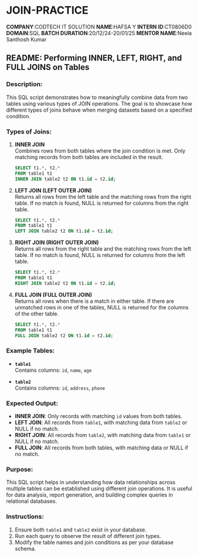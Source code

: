 # JOIN-PRACTICE
**COMPANY**:CODTECH IT SOLUTION
**NAME**:HAFSA Y
**INTERN ID**:CT0806D0
**DOMAIN**:SQL
**BATCH DURATION**:20/12/24-20/01/25
**MENTOR NAME**:Neela Santhosh Kumar
## README: Performing INNER, LEFT, RIGHT, and FULL JOINS on Tables

### **Description:**

This SQL script demonstrates how to meaningfully combine data from two tables using various types of JOIN operations. The goal is to showcase how different types of joins behave when merging datasets based on a specified condition.

### **Types of Joins:**

1. **INNER JOIN**  
   Combines rows from both tables where the join condition is met. Only matching records from both tables are included in the result.

   ```sql
   SELECT t1.*, t2.*
   FROM table1 t1
   INNER JOIN table2 t2 ON t1.id = t2.id;
   ```

2. **LEFT JOIN (LEFT OUTER JOIN)**  
   Returns all rows from the left table and the matching rows from the right table. If no match is found, NULL is returned for columns from the right table.

   ```sql
   SELECT t1.*, t2.*
   FROM table1 t1
   LEFT JOIN table2 t2 ON t1.id = t2.id;
   ```

3. **RIGHT JOIN (RIGHT OUTER JOIN)**  
   Returns all rows from the right table and the matching rows from the left table. If no match is found, NULL is returned for columns from the left table.

   ```sql
   SELECT t1.*, t2.*
   FROM table1 t1
   RIGHT JOIN table2 t2 ON t1.id = t2.id;
   ```

4. **FULL JOIN (FULL OUTER JOIN)**  
   Returns all rows when there is a match in either table. If there are unmatched rows in one of the tables, NULL is returned for the columns of the other table.

   ```sql
   SELECT t1.*, t2.*
   FROM table1 t1
   FULL JOIN table2 t2 ON t1.id = t2.id;
   ```

### **Example Tables:**

- **`table1`**  
  Contains columns: `id`, `name`, `age`
  
- **`table2`**  
  Contains columns: `id`, `address`, `phone`

### **Expected Output:**

- **INNER JOIN**: Only records with matching `id` values from both tables.
- **LEFT JOIN**: All records from `table1`, with matching data from `table2` or NULL if no match.
- **RIGHT JOIN**: All records from `table2`, with matching data from `table1` or NULL if no match.
- **FULL JOIN**: All records from both tables, with matching data or NULL if no match.

### **Purpose:**

This SQL script helps in understanding how data relationships across multiple tables can be established using different join operations. It is useful for data analysis, report generation, and building complex queries in relational databases.

### **Instructions:**

1. Ensure both `table1` and `table2` exist in your database.
2. Run each query to observe the result of different join types.
3. Modify the table names and join conditions as per your database schema.

